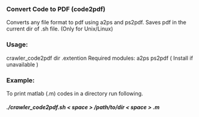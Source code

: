 ### Convert Code to PDF (code2pdf)
Converts any file format to pdf using a2ps and ps2pdf. Saves pdf in the current dir of .sh file. (Only for Unix/Linux)
### Usage:
 crawler_code2pdf dir .extention
 Required modules: 
   a2ps 
   ps2pdf
   ( Install if unavailable )

### Example:
 To print matlab (.m) codes in a directory run following.
 ##### ./crawler_code2pdf.sh < space > /path/to/dir < space > .m
